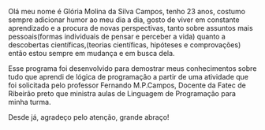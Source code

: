 Olá meu nome é Glória Molina da Silva Campos, tenho 23 anos, costumo sempre adicionar humor ao meu dia a dia, gosto de viver em constante aprendizado e a procura de novas perspectivas, tanto sobre assuntos mais pessoais(formas individuais de pensar e perceber a vida) quanto a descobertas científicas,(teorias científicas, hipóteses e comprovações) então estou sempre em mudança e em busca dela.

Esse programa foi desenvolvido para demostrar meus conhecimentos sobre tudo que aprendi de lógica de programação a partir de uma atividade que foi solicitada pelo professor Fernando M.P.Campos, Docente da Fatec de Ribeirão preto que ministra aulas de Linguagem de Programação para minha turma.

Desde já, agradeço pelo atenção, grande abraço!
